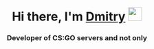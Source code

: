 <h1 align="center">Hi there, I'm <a href="https://vk.com/sorld" target="_blank">Dmitry</a> 
    <img src="https://github.com/blackcater/blackcater/raw/main/images/Hi.gif" height="32"/></h1>
    <h3 align="center">Developer of CS:GO servers and not only</h3>
